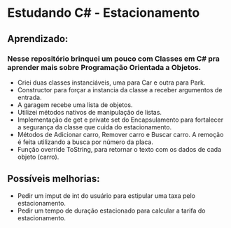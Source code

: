 # Estudando C# - Estacionamento

## Aprendizado:

### Nesse repositório brinquei um pouco com Classes em C# pra aprender mais sobre Programação Orientada a Objetos.

- Criei duas classes instanciáveis, uma para Car e outra para Park.
- Constructor para forçar a instancia da classe a receber argumentos de entrada.
- A garagem recebe uma lista de objetos.
- Utilizei métodos nativos de manipulação de listas.
- Implementação de get e private set do Encapsulamento para fortalecer a segurança da classe que cuida do estacionamento.
- Métodos de Adicionar carro, Remover carro e Buscar carro. A remoção é feita utilizando a busca por número da placa.
- Função override ToString, para retornar o texto com os dados de cada objeto (carro).

## Possíveis melhorias:

- Pedir um imput de int do usuário para estipular uma taxa pelo estacionamento.
- Pedir um tempo de duração estacionado para calcular a tarifa do estacionamento.

